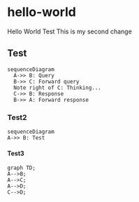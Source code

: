 
# hello-world
Hello World Test
This is my second change

## Test 


```mermaid
sequenceDiagram
  A->> B: Query
  B->> C: Forward query
  Note right of C: Thinking...
  C->> B: Response
  B->> A: Forward response
```

### Test2

```mermaid
sequenceDiagram
A->> B: Test
```

#### Test3
```mermaid
graph TD;
A-->B;
A-->C;
A-->D;
C-->D;

```

   

